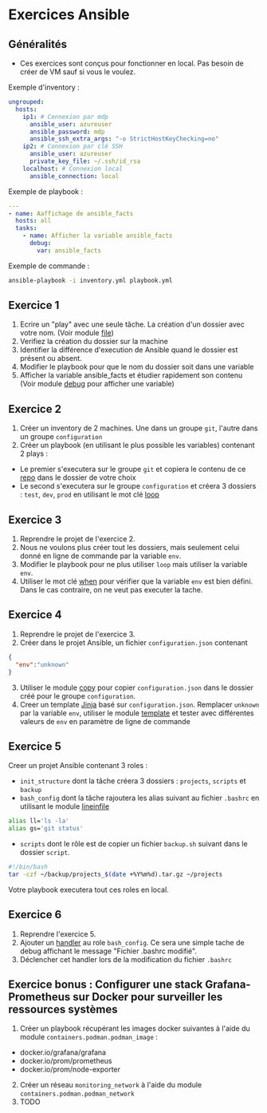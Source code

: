 # Exercices Ansible

## Généralités

* Ces exercices sont conçus pour fonctionner en local. Pas besoin de créer de VM sauf si vous le voulez.

Exemple d'inventory :
```yaml
ungrouped:
  hosts:
    ip1: # Connexion par mdp
      ansible_user: azureuser
      ansible_password: mdp
      ansible_ssh_extra_args: "-o StrictHostKeyChecking=no"
    ip2: # Connexion par clé SSH
      ansible_user: azureuser
      private_key_file: ~/.ssh/id_rsa
    localhost: # Connexion local
      ansible_connection: local
```

Exemple de playbook : 
```yaml
---
- name: Aaffichage de ansible_facts
  hosts: all
  tasks:
    - name: Afficher la variable ansible_facts
      debug:
        var: ansible_facts
```

Exemple de commande : 
```bash
ansible-playbook -i inventory.yml playbook.yml
```

## Exercice 1

1. Ecrire un "play" avec une seule tâche. La création d'un dossier avec votre nom. (Voir module [file](https://docs.ansible.com/ansible/latest/collections/ansible/builtin/file_module.html))
2. Verifiez la création du dossier sur la machine
3. Identifier la différence d'execution de Ansible quand le dossier est présent ou absent.
4. Modifier le playbook pour que le nom du dossier soit dans une variable
5. Afficher la variable ansible_facts et étudier rapidement son contenu (Voir module [debug](https://docs.ansible.com/ansible/latest/collections/ansible/builtin/debug_module.html) pour afficher une variable)

## Exercice 2

1. Créer un inventory de 2 machines. Une dans un groupe `git`, l'autre dans un groupe `configuration`
2. Créer un playbook (en utilisant le plus possible les variables) contenant 2 plays :
  * Le premier s'executera sur le groupe `git` et copiera le contenu de ce [repo](https://github.com/will421/BUT3-CloudComputing) dans le dossier de votre choix
  * Le second s'executera sur le groupe `configuration` et créera 3 dossiers : `test`, `dev`, `prod` en utilisant le mot clé [loop](https://docs.ansible.com/ansible/latest/playbook_guide/playbooks_loops.html)

## Exercice 3

1. Reprendre le projet de l'exercice 2.
2. Nous ne voulons plus créer tout les dossiers, mais seulement celui donné en ligne de commande par la variable `env`.
3. Modifier le playbook pour ne plus utiliser `loop` mais utiliser la variable `env`.
4. Utiliser le mot clé [when](https://docs.ansible.com/ansible/latest/playbook_guide/playbooks_conditionals.html#basic-conditionals-with-when) pour vérifier que la variable `env` est bien défini. Dans le cas contraire, on ne veut pas executer la tache.

## Exercice 4

1. Reprendre le projet de l'exercice 3.
2. Créer dans le projet Ansible, un fichier `configuration.json` contenant
```json
{
  "env":"unknown"
}
```
3. Utiliser le module [copy](https://docs.ansible.com/ansible/latest/collections/ansible/builtin/copy_module.html) pour copier `configuration.json` dans le dossier créé pour le groupe `configuration`.
4. Creer un template [Jinja](https://jinja.palletsprojects.com/en/latest/templates/) basé sur `configuration.json`. Remplacer `unknown` par la variable `env`, utiliser le module [template](https://docs.ansible.com/ansible/latest/collections/ansible/builtin/template_module.html) et tester avec différentes valeurs de `env` en paramètre de ligne de commande

## Exercice 5

Creer un projet Ansible contenant 3 roles :
- `init_structure` dont la tâche créera 3 dossiers : `projects`, `scripts` et `backup`
- `bash_config` dont la tâche rajoutera les alias suivant au fichier `.bashrc` en utilisant le module [lineinfile](https://docs.ansible.com/ansible/latest/collections/ansible/builtin/lineinfile_module.html)
```bash
alias ll='ls -la'
alias gs='git status'
```
- `scripts` dont le rôle est de copier un fichier `backup.sh` suivant dans le dossier `script`.
```bash
#!/bin/bash
tar -czf ~/backup/projects_$(date +%Y%m%d).tar.gz ~/projects
```

Votre playbook executera tout ces roles en local.

## Exercice 6

1. Reprendre l'exercice 5.
2. Ajouter un [handler](https://docs.ansible.com/ansible/latest/playbook_guide/playbooks_handlers.html) au role `bash_config`. Ce sera une simple tache de debug affichant le message "Fichier .bashrc modifié".
3. Déclencher cet handler lors de la modification du fichier `.bashrc`

## Exercice bonus : Configurer une stack Grafana-Prometheus sur Docker pour surveiller les ressources systèmes

1. Créer un playbook récupérant les images docker suivantes à l'aide du module `containers.podman.podman_image` :
- docker.io/grafana/grafana
- docker.io/prom/prometheus
- docker.io/prom/node-exporter

2. Créer un réseau `monitoring_network` à l'aide du module `containers.podman.podman_network`
3. TODO